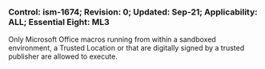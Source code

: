 ### Control: ism-1674; Revision: 0; Updated: Sep-21; Applicability: ALL; Essential Eight: ML3
<p>Only Microsoft Office macros running from within a sandboxed environment, a Trusted Location or that are digitally signed by a trusted publisher are allowed to execute.</p>